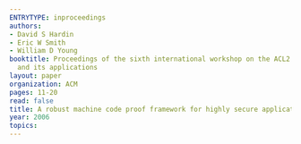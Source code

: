 ```yaml
---
ENTRYTYPE: inproceedings
authors:
- David S Hardin
- Eric W Smith
- William D Young
booktitle: Proceedings of the sixth international workshop on the ACL2 theorem prover
  and its applications
layout: paper
organization: ACM
pages: 11-20
read: false
title: A robust machine code proof framework for highly secure applications
year: 2006
topics:
---
```

